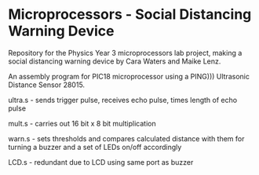 # Microprocessors - Social Distancing Warning Device
Repository for the Physics Year 3 microprocessors lab project, making a social distancing warning device by Cara Waters and Maike Lenz.

An assembly program for PIC18 microprocessor using a PING))) Ultrasonic Distance Sensor 28015.

ultra.s - sends trigger pulse, receives echo pulse, times length of echo pulse

mult.s - carries out 16 bit x 8 bit multiplication

warn.s - sets thresholds and compares calculated distance with them for turning a buzzer and a set of LEDs on/off accordingly

LCD.s - redundant due to LCD using same port as buzzer
